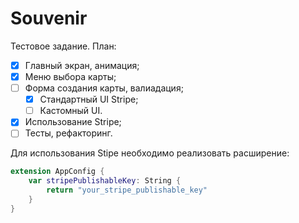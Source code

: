 # Souvenir
Тестовое задание. План:
- [x] Главный экран, анимация;
- [x] Меню выбора карты;
- [ ] Форма создания карты, валиадация;
  - [x] Стандартный UI Stripe;
  - [ ] Кастомный UI.
- [x] Использование Stripe;
- [ ] Тесты, рефакторинг.

Для использования Stipe необходимо реализовать расширение:
```swift
extension AppConfig {
    var stripePublishableKey: String {
        return "your_stripe_publishable_key"
    }
}
```
